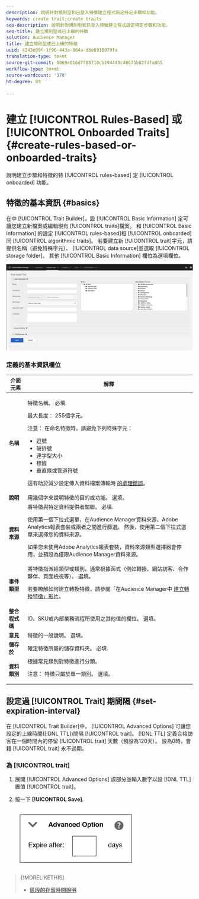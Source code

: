 ```yaml
---
description: 說明針對規則型和已登入特徵建立程式設定特定步驟和功能。
keywords: create trait;create traits
seo-description: 說明針對規則型和已登入特徵建立程式設定特定步驟和功能。
seo-title: 建立規則型或已上線的特徵
solution: Audience Manager
title: 建立規則型或已上線的特徵
uuid: 4243e09f-1f96-443a-864a-d6e6918079fa
translation-type: tm+mt
source-git-commit: 0869e016d7f80710cb194449c48675b82fdfa865
workflow-type: tm+mt
source-wordcount: '378'
ht-degree: 8%

---
```



# 建立 [!UICONTROL Rules-Based] 或 [!UICONTROL Onboarded Traits] {#create-rules-based-or-onboarded-traits}

說明建立步驟和特徵的特 [!UICONTROL rules-based] 定 [!UICONTROL onboarded] 功能。

<!-- c_tb_rules_traits.xml -->

## 特徵的基本資訊 {#basics}

在中 [!UICONTROL Trait Builder]，設 [!UICONTROL Basic Information] 定可讓您建立新檔案或編輯現有 [!UICONTROL traits]檔案。 和 [!UICONTROL Basic Information] 的設定 [!UICONTROL rules-based]相 [!UICONTROL onboarded] 同 [!UICONTROL algorithmic traits]。 若要建立新 [!UICONTROL trait]字元，請提供名稱（避免特殊字元）、 [!UICONTROL data source]並選取 [!UICONTROL storage folder]。 其他 [!UICONTROL Basic Information] 欄位為選填欄位。

<!-- c_tb_basics.xml -->

![create-trait](assets/create-trait.png)

### 定義的基本資訊欄位

<table id="table_42AEC7A5B22346C5BB996D2D36C56229"> 
 <thead> 
  <tr> 
   <th colname="col1" class="entry"> 介面元素 </th> 
   <th colname="col2" class="entry"> 解釋 </th> 
  </tr> 
 </thead>
 <tbody> 
  <tr> 
   <td colname="col1"> <b><span class="uicontrol"> 名稱</span></b> </td> 
   <td colname="col2"> <p>特徵名稱。 必填. </p> <p>最大長度： 255個字元。 </p> <p> <p>注意： 在命名特徵時，請避免下列特殊字元： 
      <ul id="ul_AB38A333F21A4AA9B5656CBA69BA65E3"> 
       <li id="li_0E5033B540BC41E799075845388E85A7">逗號 </li> 
       <li id="li_B1A6C3E3FB98473A91E4675EE09460F0">破折號 </li> 
       <li id="li_579302FE34B64FE0AE3C751012839229">連字型大小 </li> 
       <li id="li_44890F738CC64E449CC2545D701ECBC7">標籤 </li> 
       <li id="li_C203837501A94342923C99A7DAD1ED61">垂直條或管道符號 </li> 
      </ul> </p> </p> <p>這有助於減少設定傳入資料檔案傳輸時 <a href="../../integration/sending-audience-data/batch-data-transfer-explained/inbound-file-contents.md"> 的處理錯誤</a>。 </p> </td> 
  </tr> 
  <tr> 
   <td colname="col1"> <b><span class="uicontrol"> 說明</span></b> </td> 
   <td colname="col2"> 用幾個字來說明特徵的目的或功能。 選填。 </td> 
  </tr> 
  <tr> 
   <td colname="col1"> <b><span class="uicontrol"> 資料來源</span></b> </td> 
   <td colname="col2"> 將特徵與特定資料提供者關聯。 必填. <p>使用第一個下拉式選單，在Audience Manager資料來源、Adobe Analytics報表套裝或兩者之間進行篩選。 然後，使用第二個下拉式選單來選擇您的資料來源。</p><p> 如果您未使用Adobe Analytics報表套裝，資料來源類型選擇器會停用，並預設為僅限Audience Manager資料來源。</p>  </td> 
  </tr>
   <tr> 
   <td colname="col1"> <b><span class="uicontrol"> 事件類型</span></b> </td> 
   <td colname="col2"> 將特徵指派給類型或類別，通常根據函式（例如轉換、網站訪客、合作夥伴、頁面檢視等）。 選填。 <p> 若要瞭解如何建立轉換特徵，請參閱「在Audience Manager中 <a href="https://docs.adobe.com/content/help/en/audience-manager-learn/tutorials/build-and-manage-audiences/traits-and-segments/creating-conversion-traits.html">建立轉換特徵」影片</a>。 </p></td> 
  </tr> 
  <tr> 
   <td colname="col1"> <b><span class="uicontrol"> 整合程式碼</span></b> </td> 
   <td colname="col2"> ID、SKU或內部業務流程所使用之其他值的欄位。 選填。 </td> 
  </tr> 
  <tr> 
   <td colname="col1"> <b><span class="uicontrol"> 意見</span></b> </td> 
   <td colname="col2"> 特徵的一般說明。 選填。 </td> 
  </tr> 
  <tr> 
   <td colname="col1"> <b><span class="uicontrol"> 儲存於</span></b> </td> 
   <td colname="col2"> 確定特徵所屬的儲存資料夾。 必填. </td> 
  </tr> 
  <tr> 
   <td colname="col1"> <b><span class="uicontrol"> 資料類別</span></b> </td> 
   <td colname="col2"> 根據常見類別對特徵進行分類。 <p>注意：  特徵只屬於單一類別。 選填。 </p> </td> 
  </tr> 
 </tbody> 
</table>

## 設定過 [!UICONTROL Trait] 期間隔 {#set-expiration-interval}

在 [!UICONTROL Trait Builder]中， [!UICONTROL Advanced Options] 可讓您設定的上線時間([!DNL TTL])間隔 [!UICONTROL trait]。 [!DNL TTL] 定義合格訪客在一個時間內的停留 [!UICONTROL trait] 天數（預設為120天）。 設為0時，會籍 [!UICONTROL trait] 永不過期。

<!-- t_tb_ttl.xml -->

### 為 [!UICONTROL trait]

1. 展開 [!UICONTROL Advanced Options] 該部分並輸入數字以設 [!DNL TTL] 置值 [!UICONTROL trait]。
1. 按一下 **[!UICONTROL Save]**.

   ![](assets/TTL.png)

>[!MORELIKETHIS]
>
>* [區段的存留時間說明](../../features/traits/segment-ttl-explained.md)

